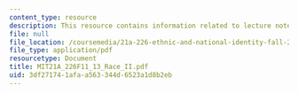 ```yaml
---
content_type: resource
description: This resource contains information related to lecture notes.
file: null
file_location: /coursemedia/21a-226-ethnic-and-national-identity-fall-2011/3df271741afaa563344d6523a1d8b2eb_MIT21A_226F11_13_Race_II.pdf
file_type: application/pdf
resourcetype: Document
title: MIT21A_226F11_13_Race_II.pdf
uid: 3df27174-1afa-a563-344d-6523a1d8b2eb
---
```

